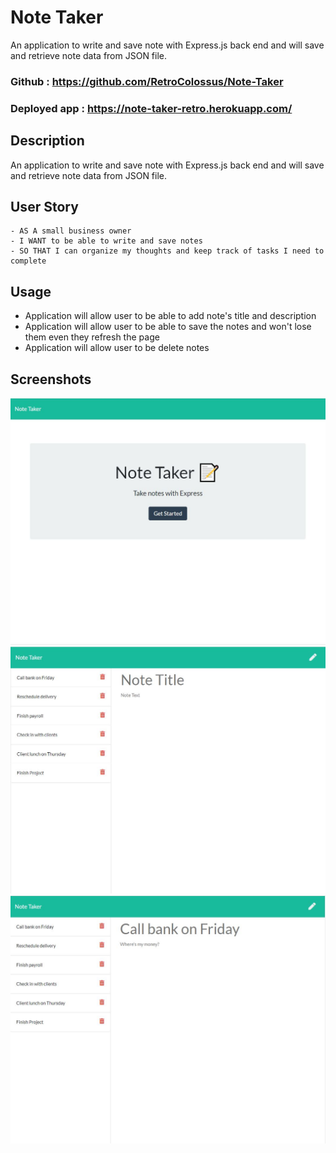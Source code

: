 # Note Taker
An application to write and save note with Express.js back end and will save and retrieve note data from JSON file.

### Github : https://github.com/RetroColossus/Note-Taker

### Deployed app : https://note-taker-retro.herokuapp.com/


## Description
An application to write and save note with Express.js back end and will save and retrieve note data from JSON file.

## User Story
```
- AS A small business owner
- I WANT to be able to write and save notes
- SO THAT I can organize my thoughts and keep track of tasks I need to complete
```


## Usage
- Application will allow user to be able to add note's title and description
- Application will allow user to be able to save the notes and won't lose them even they refresh the page
- Application will allow user to be delete notes

## Screenshots
![](public/assets/img/landing%20page.JPG)
![](public/assets/img/note.JPG)
![](public/assets/img/call%20bank.JPG)
